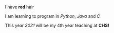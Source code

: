 I have **red** hair

I am learning to program in *Python*, *Java* and *C*

This year *2021* will be my 4th year teaching at **CHS!**
